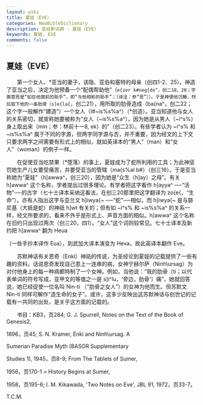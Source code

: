 ```yaml
---
layout: wiki
title: 夏娃（EVE）
categories: NewBibleDictionary
description: 圣经新词典 - 夏娃（EVE）
keywords: 夏娃, EVE
comments: false
---
```


## 夏娃（EVE）

　　第一个女人、*亚当的妻子，该隐、亚伯和塞特的母亲（创四1-2、25）。神造了亚当之后，决定为他预备一个“配偶帮助他”（`e{zer k#neg{do^，创二18、20；字面意思是“如在他面前的助手”，即“与他相称的助手”；〔译注：参“思”〕）。于是神使他沉睡，然后取下他的一条肋骨（s]e{la{`，创二21），用所取的肋骨造成（ba{na^，创二22；这个字一般解作“建造”）一个女人（l#~is%s%a^）（*创造）。亚当知道他与女人的关系密切，就宣称她要被称为“女人（~is%s%a^），因为她是从男人（~i^s%）身上取出来（min；参：林前十一8, ek）的”（创二23）。有些学者认为 ~i^s% 和 ~is%s%a^ 属于不同的字源，但两字同字源与否，并不重要，因为经文的上下文只要求两字之间需要有形式上的相似，就如英译本的“男人”（man）和“女人”（woman）的例子一样。

　　在促使亚当吃禁果（*堕落）的事上，夏娃成为了蛇所利用的工具；为此神惩罚她生产儿女要受痛苦，并要受亚当的管辖（ma{s%al b#）（创三16）。于是亚当称她为“夏娃”（h]awwa^，创三20），因为她是“众生（h]ay）之母”。有关 h]awwa^ 这个名称，学者提出过很多理论。有学者把这字看作 h]ayya^ ──“活物”──的古字（七十士译本采纳这看法，在创三20那里把这字翻译为 zo{e{，“生命”）。亦有人指出这字与亚兰文 h]iwya{~ ──“蛇”──相似，而 h]iwya{~ 是与腓尼基（大抵是蛇）的神祇 h]wt 有关的；但有如 ~i^s% 和 ~is%s%a^ 的关系一样，经文所要求的，看来不外乎是形式上、声音方面的相似。h]awwa^ 这个名称在旧约只出现过两次（创三20，四1）。“女人”这个词则较常见。七十士译本及新约把 h]awwa^ 翻为 Heua

（一些手抄本译作 Eua），到武加大译本演变为 Heva，故此英译本翻作 Eve。

　　苏默神话有关恩奇（Enki）神祇的传说，为圣经论到夏娃的记载提供了一些有趣的资料。话说恩奇发现自己患上一连串的病，女神宁赫尔萨（Ninh\ursag）为对付他身上的每一种病都特制了一个女神。例如，当他说：“我的肋骨〔ti；以代表单词的符号写成，亚甲文的等值之一是 s]i^lu，‘旁边，肋骨’〕痛”，她就回答说，她已经促使一位名叫 Nin-ti （“肋骨之女人”）的女神为他而生。但苏默文 Nin-ti 同样可解作“造生命的女子”。或许，这多少反映出这苏默神话与创世记的记载有一共同的出处，是关乎这方面的记载的。

　　书目：KB3，页284; G. J. Spurrell, Notes on the Text of the Book of Genesis2,

1896，页45; S. N. Kramer, Enki and Ninh\ursag. A

Sumerian Paradise Myth (BASOR Supplementary

Studies 1), 1945，页8-9; From The Tablets of Sumer,

1956，页170-1 = History Begins at Sumer,

1958，页195-6; I. M. Kikawada, 'Two Notes on Eve', JBL 91, 1972，页33-7。

T.C.M.








